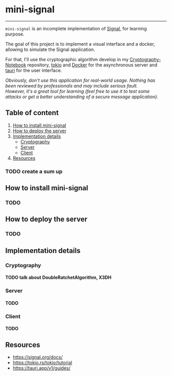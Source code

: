 # mini-signal

---

`mini-signal` is an incomplete implementation of [Signal](https://signal.org/), for learning purpose.

The goal of this project is to implement a visual interface and a docker, allowing to simulate the Signal application.

For that, I'll use the cryptographic algorithm develop in my [Cryptography-Notebook](https://github.com/Kiooku/Cryptography-Notebook) 
repository, [tokio](https://tokio.rs/) and [Docker](https://www.docker.com/) for the asynchronous  server and [tauri](https://tauri.app/) 
for the user interface.

*Obviously, don't use this application for real-world usage. Nothing has been reviewed by professionals and may include serious fault.*
*</br>However, it's a great tool for learning (feel free to use it to test some attacks or get a better understanding of a secure message application).*

## Table of content

1. [How to install mini-signal](#how-to-install-mini-signal)
2. [How to deploy the server](#how-to-deploy-the-server)
3. [Implementation details](#implementation-details)
   - [Cryptography](#cryptography)
   - [Server](#server)
   - [Client](#client)
4. [Resources](#resources)

### TODO create a sum up

## How to install mini-signal

### TODO

## How to deploy the server

### TODO

## Implementation details

### Cryptography

#### TODO talk about DoubleRatchetAlgorithm, X3DH

### Server

#### TODO

### Client

#### TODO

## Resources
- https://signal.org/docs/
- https://tokio.rs/tokio/tutorial
- https://tauri.app/v1/guides/